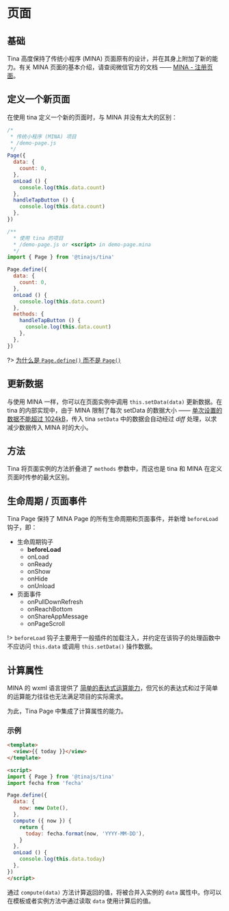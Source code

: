 # 页面

## 基础
Tina 高度保持了传统小程序 (MINA) 页面原有的设计，并在其身上附加了新的能力。有关 MINA 页面的基本介绍，请查阅微信官方的文档 ——
[MINA - 注册页面](https://mp.weixin.qq.com/debug/wxadoc/dev/framework/app-service/page.html)。

## 定义一个新页面
在使用 tina 定义一个新的页面时，与 MINA 并没有太大的区别：

```javascript
/*
 * 传统小程序 (MINA) 项目
 * /demo-page.js
 */
Page({
  data: {
    count: 0,
  },
  onLoad () {
    console.log(this.data.count)
  },
  handleTapButton () {
    console.log(this.data.count)
  },
})
```

```javascript
/**
  * 使用 tina 的项目
  * /demo-page.js or <script> in demo-page.mina
  */
import { Page } from '@tinajs/tina'

Page.define({
  data: {
    count: 0,
  },
  onLoad () {
    console.log(this.data.count)
  },
  methods: {
    handleTapButton () {
      console.log(this.data.count)
    },
  },
})
```

?> [为什么是 ``Page.define()`` 而不是 ``Page()``](guide/faq?id=%e4%b8%ba%e4%bb%80%e4%b9%88%e6%98%af-tinapagedefine-%e8%80%8c%e4%b8%8d%e6%98%af-tinapage-%ef%bc%9f)

## 更新数据
与使用 MINA 一样，你可以在页面实例中调用 ``this.setData(data)`` 更新数据。在 tina 的内部实现中，由于 MINA 限制了每次 setData 的数据大小 —— [单次设置的数据不能超过 1024kB](https://mp.weixin.qq.com/debug/wxadoc/dev/framework/app-service/page.html#pageprototypesetdata)，传入 tina ``setData`` 中的数据会自动经过 *diff* 处理，以求减少数据传入 MINA 时的大小。

## 方法
Tina 将页面实例的方法折叠进了 ``methods`` 参数中，而这也是 tina 和 MINA 在定义页面时传参的最大区别。

## 生命周期 / 页面事件
Tina Page 保持了 MINA Page 的所有生命周期和页面事件，并新增 ``beforeLoad`` 钩子，即：

- 生命周期钩子
  - **beforeLoad**
  - onLoad
  - onReady
  - onShow
  - onHide
  - onUnload
- 页面事件
  - onPullDownRefresh
  - onReachBottom
  - onShareAppMessage
  - onPageScroll

!> ``beforeLoad`` 钩子主要用于一般插件的加载注入，并约定在该钩子的处理函数中不应访问 ``this.data`` 或调用 ``this.setData()`` 操作数据。

## 计算属性
MINA 的 wxml 语言提供了 [简单的表达式运算能力](https://mp.weixin.qq.com/debug/wxadoc/dev/framework/view/wxml/data.html#运算)，但冗长的表达式和过于简单的运算能力往往也无法满足项目的实际需求。

为此，Tina Page 中集成了计算属性的能力。

### 示例
```html
<template>
  <view>{{ today }}</view>
</template>

<script>
import { Page } from '@tinajs/tina'
import fecha from 'fecha'

Page.define({
  data: {
    now: new Date(),
  },
  compute ({ now }) {
    return {
      today: fecha.format(now, 'YYYY-MM-DD'),
    }
  },
  onLoad () {
    console.log(this.data.today)
  },
})
</script>
```

通过 ``compute(data)`` 方法计算返回的值，将被合并入实例的 ``data`` 属性中。你可以在模板或者实例方法中通过读取 ``data`` 使用计算后的值。
